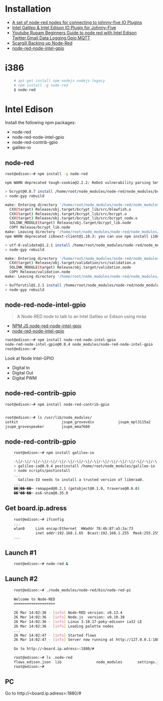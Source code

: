 # Installation

- [A set of node-red nodes for connecting to johnny-five IO Plugins](https://github.com/monteslu/node-red-contrib-gpio)
- [Intel Galileo & Intel Edison IO Plugin for Johnny-Five](https://github.com/rwaldron/galileo-io/)
- [Youtube Rupam Beginners Guide to node red with Intel Edison Twitter,Gmail,Data Logging,Gpio,MQTT](https://www.youtube.com/watch?v=2k6HrxSmA30)
- [Scargill Backing up Node-Red](http://tech.scargill.net/backing-up-node-red/)
- [node-red-node-intel-gpio](http://flows.nodered.org/node/node-red-node-intel-gpio)

# i386

```sh
    # apt-get install npm nodejs nodejs-legacy
    # npm install -g node-red
    $ node-red
```

# Intel Edison

Install the following npm packages:

- node-red
- node-red-node-intel-gpio
- node-red-contrib-gpio
- galileo-io

## node-red

```sh
root@edison:~# npm install -g node-red
```

```sh
npm WARN deprecated tough-cookie@2.2.2: ReDoS vulnerability parsing Set-Cookie https://nodesecurity.io/advisories/130

> bcrypt@0.8.7 install /home/root/node_modules/node-red/node_modules/bcrypt
> node-gyp rebuild

make: Entering directory '/home/root/node_modules/node-red/node_modules/bcrypt/build'
  CXX(target) Release/obj.target/bcrypt_lib/src/blowfish.o
  CXX(target) Release/obj.target/bcrypt_lib/src/bcrypt.o
  CXX(target) Release/obj.target/bcrypt_lib/src/bcrypt_node.o
  SOLINK_MODULE(target) Release/obj.target/bcrypt_lib.node
  COPY Release/bcrypt_lib.node
make: Leaving directory '/home/root/node_modules/node-red/node_modules/bcrypt/build'
npm WARN deprecated i18next-client@1.10.3: you can use npm install i18next from version 2.0.0

> utf-8-validate@1.2.1 install /home/root/node_modules/node-red/node_modules/ws/node_modules/utf-8-validate
> node-gyp rebuild

make: Entering directory '/home/root/node_modules/node-red/node_modules/ws/node_modules/utf-8-validate/build'
  CXX(target) Release/obj.target/validation/src/validation.o
  SOLINK_MODULE(target) Release/obj.target/validation.node
  COPY Release/validation.node
make: Leaving directory '/home/root/node_modules/node-red/node_modules/ws/node_modules/utf-8-validate/build'

> bufferutil@1.2.1 install /home/root/node_modules/node-red/node_modules/ws/node_modules/bufferutil
> node-gyp rebuild
```

## node-red-node-intel-gpio

> A Node-RED node to talk to an Intel Galileo or Edison using mraa

- [NPM JS node-red-node-intel-gpio](https://www.npmjs.com/package/node-red-node-intel-gpio)
- [node-red-node-intel-gpio](http://flows.nodered.org/node/node-red-node-intel-gpio)

```sh
root@edison:~# npm install node-red-node-intel-gpio
node-red-node-intel-gpio@0.0.4 node_modules/node-red-node-intel-gpio
root@edison:~#
```

Look at Node Intel-GPIO

- Digital In
- Digital Out
- Digital PWM

## node-red-contrib-gpio

```sh
root@edison:~# npm install node-red-contrib-gpio
```

```sh

```

```sh
root@edison:~# ls /usr/lib/node_modules/
iotkit                    jsupm_grovevdiv           jsupm_mpl3115a2
jsupm_grovespeaker        jsupm_mma7660
```

## node-red-contrib-gpio

```sh
    root@edison:~# npm install galileo-io
```

```sh
    -\|/-\|/-\|/-\|/-\|/-\|/-\|/-\|/-\|/-\|/-\|/-\|/-\|/-\|/-\|/-\|/-\|/-\|/-\|/-\|/-\|/-\|/-\|-\|/-\|/-\|/-\|/-
    > galileo-io@0.9.4 postinstall /home/root/node_modules/galileo-io
    > node scripts/postinstall
    ...
      Galileo-IO needs to install a trusted version of libmraa0.
    ...
    ��├��─��─ remapped@0.2.1 (getobject@0.1.0, traverse@0.6.6)
    ��└��─��─ es6-shim@0.35.0
```

## Get board.ip.adress

```sh
    root@edison:~# ifconfig
    ...
    wlan0     Link encap:Ethernet  HWaddr 78:4b:87:a5:3a:73  
              inet addr:192.168.1.65  Bcast:192.168.1.255  Mask:255.255.255.0
    ...
```

## Launch #1

```sh
    root@edison:~# node-red &
```

## Launch #2

```sh
    root@edison:~# ./node_modules/node-red/bin/node-red-pi 
    
    Welcome to Node-RED
    ===================
    
    26 Mar 14:02:36 - [info] Node-RED version: v0.13.4
    26 Mar 14:02:36 - [info] Node.js  version: v0.10.38
    26 Mar 14:02:36 - [info] Linux 3.10.17-poky-edison+ ia32 LE
    26 Mar 14:02:36 - [info] Loading palette nodes
    ...
    26 Mar 14:02:47 - [info] Started flows
    26 Mar 14:02:47 - [info] Server now running at http://127.0.0.1:1880/
     
    Go to http://<board.ip.adress>:1880/#

    root@edison:~# ls .node-red      
    flows_edison.json  lib                node_modules       settings.js
    root@edison:~#
```

## PC

Go to http://<board.ip.adress>:1880/#